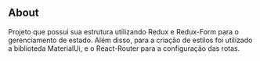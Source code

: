 ## About

Projeto que possui sua estrutura utilizando Redux e Redux-Form para o gerenciamento de estado. Além disso, para a criação de estilos foi utilizado a biblioteda MaterialUi, e o React-Router para a configuração das rotas.
